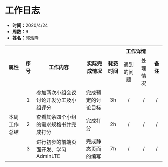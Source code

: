 <h1>工作日志</h1>
<ul>
  <li><strong>时间：</strong>2020/4/24</li>
  <li><strong>周数：</strong>9</li>
  <li><strong>姓名：</strong>郭浩隆</li>
</ul>
<table style="text-align:center">
  <tr>
    <th rowspan="2">属性</th>
    <th rowspan="2">序号</th>
    <th rowspan="2">工作内容</th>
    <th rowspan="2">实际完成情况</th>
    <th rowspan="2">耗费时间</th>
    <th colspan="2">工作详情</th>
    <th rowspan="2">备注</th>
  </tr>
  <tr>
    <td>遇到的问题</td>
    <td>处理情况</td>
  </tr>
  <tr>
    <td rowspan="4">本周工作总结</td>
    <td>1</td>
    <td style="text-align:left">参加两次小组会议讨论开发分工及小组评分</td>
    <td style="text-align:left">完成预定的讨论目标</td>
    <td>3h</td>
    <td>/</td>
    <td>/</td>
    <td>/</td>
  </tr>
  <tr>
    <td>2</td>
    <td style="text-align:left">查看其余四个小组的需求规格书并完成打分</td>
    <td style="text-align:left">完成打分</td>
    <td>2h</td>
    <td>/</td>
    <td>/</td>
    <td>/</td>
  </tr>
  <tr>
    <td>3</td>
    <td style="text-align:left">进行初步的前端页面开发、学习AdminLTE</td>
    <td style="text-align:left">完成静态页面的编写</td>
    <td>7h</td>
    <td>/</td>
    <td>/</td>
    <td>/</td>
  </tr>
</table>
